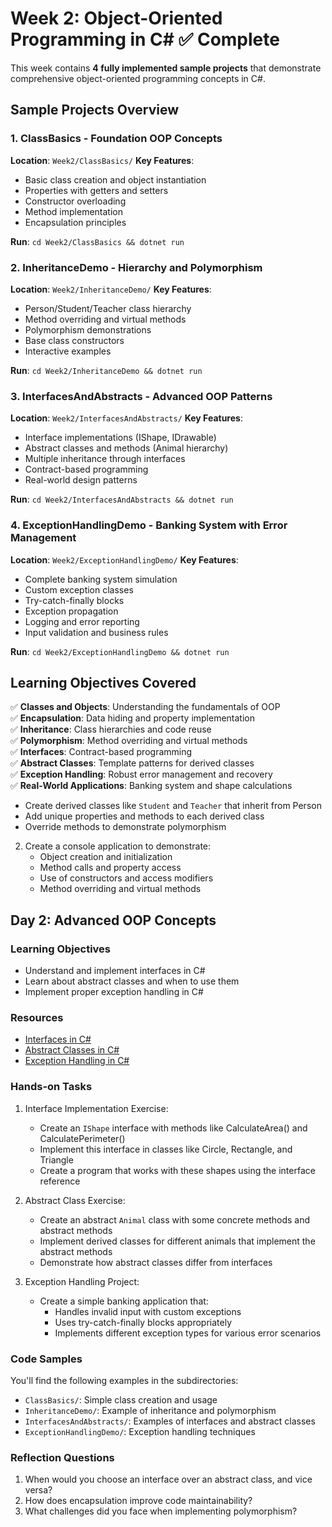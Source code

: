 # Week 2: Object-Oriented Programming in C# ✅ Complete

This week contains **4 fully implemented sample projects** that demonstrate comprehensive object-oriented programming concepts in C#.

## Sample Projects Overview

### 1. ClassBasics - Foundation OOP Concepts
**Location**: `Week2/ClassBasics/`
**Key Features**:
- Basic class creation and object instantiation
- Properties with getters and setters
- Constructor overloading
- Method implementation
- Encapsulation principles

**Run**: `cd Week2/ClassBasics && dotnet run`

### 2. InheritanceDemo - Hierarchy and Polymorphism
**Location**: `Week2/InheritanceDemo/`
**Key Features**:
- Person/Student/Teacher class hierarchy
- Method overriding and virtual methods
- Polymorphism demonstrations
- Base class constructors
- Interactive examples

**Run**: `cd Week2/InheritanceDemo && dotnet run`

### 3. InterfacesAndAbstracts - Advanced OOP Patterns
**Location**: `Week2/InterfacesAndAbstracts/`
**Key Features**:
- Interface implementations (IShape, IDrawable)
- Abstract classes and methods (Animal hierarchy)
- Multiple inheritance through interfaces
- Contract-based programming
- Real-world design patterns

**Run**: `cd Week2/InterfacesAndAbstracts && dotnet run`

### 4. ExceptionHandlingDemo - Banking System with Error Management
**Location**: `Week2/ExceptionHandlingDemo/`
**Key Features**:
- Complete banking system simulation
- Custom exception classes
- Try-catch-finally blocks
- Exception propagation
- Logging and error reporting
- Input validation and business rules

**Run**: `cd Week2/ExceptionHandlingDemo && dotnet run`

## Learning Objectives Covered

✅ **Classes and Objects**: Understanding the fundamentals of OOP  
✅ **Encapsulation**: Data hiding and property implementation  
✅ **Inheritance**: Class hierarchies and code reuse  
✅ **Polymorphism**: Method overriding and virtual methods  
✅ **Interfaces**: Contract-based programming  
✅ **Abstract Classes**: Template patterns for derived classes  
✅ **Exception Handling**: Robust error management and recovery  
✅ **Real-World Applications**: Banking system and shape calculations
   - Create derived classes like `Student` and `Teacher` that inherit from Person
   - Add unique properties and methods to each derived class
   - Override methods to demonstrate polymorphism

2. Create a console application to demonstrate:
   - Object creation and initialization
   - Method calls and property access
   - Use of constructors and access modifiers
   - Method overriding and virtual methods

## Day 2: Advanced OOP Concepts

### Learning Objectives

- Understand and implement interfaces in C#
- Learn about abstract classes and when to use them
- Implement proper exception handling in C#

### Resources

- [Interfaces in C#](https://docs.microsoft.com/en-us/dotnet/csharp/programming-guide/interfaces/)
- [Abstract Classes in C#](https://docs.microsoft.com/en-us/dotnet/csharp/programming-guide/classes-and-structs/abstract-and-sealed-classes-and-class-members)
- [Exception Handling in C#](https://docs.microsoft.com/en-us/dotnet/csharp/programming-guide/exceptions/)

### Hands-on Tasks

1. Interface Implementation Exercise:
   - Create an `IShape` interface with methods like CalculateArea() and CalculatePerimeter()
   - Implement this interface in classes like Circle, Rectangle, and Triangle
   - Create a program that works with these shapes using the interface reference

2. Abstract Class Exercise:
   - Create an abstract `Animal` class with some concrete methods and abstract methods
   - Implement derived classes for different animals that implement the abstract methods
   - Demonstrate how abstract classes differ from interfaces

3. Exception Handling Project:
   - Create a simple banking application that:
     - Handles invalid input with custom exceptions
     - Uses try-catch-finally blocks appropriately
     - Implements different exception types for various error scenarios

### Code Samples

You'll find the following examples in the subdirectories:
- `ClassBasics/`: Simple class creation and usage
- `InheritanceDemo/`: Example of inheritance and polymorphism
- `InterfacesAndAbstracts/`: Examples of interfaces and abstract classes
- `ExceptionHandlingDemo/`: Exception handling techniques

### Reflection Questions

1. When would you choose an interface over an abstract class, and vice versa?
2. How does encapsulation improve code maintainability?
3. What challenges did you face when implementing polymorphism?
